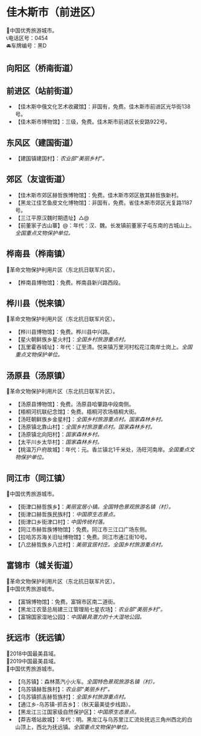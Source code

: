 # 佳木斯市（前进区）  
🏅中国优秀旅游城市。   
📞电话区号：0454  
🚘车牌编号：黑D  

## 向阳区（桥南街道）  

## 前进区（站前街道）  
* 【佳木斯中俄文化艺术收藏馆】：非国有，免费。佳木斯市前进区光华街138号。   
* 【佳木斯市博物馆】：三级，免费。佳木斯市前进区长安路922号。   

## 东风区（建国街道）  
* 【建国镇建国村】：*农业部“美丽乡村”。*  

## 郊区（友谊街道）  
* 【佳木斯市郊区赫哲族博物馆】：免费。佳木斯市郊区敖其赫哲族新村。   
* 【黑龙江佳艺鱼皮文化博物馆】：非国有，免费。省佳木斯市郊区光复路1187号。   
* 【三江平原汉魏时期遗址】△@  
* 【前董家子古山寨】@：年代：汉、魏。长发镇前董家子屯东南的古城山上。*全国重点文物保护单位。*  
  
## 桦南县（桦南镇）  
🚩革命文物保护利用片区（东北抗日联军片区）。   
* 【桦南县博物馆】：免费。桦南县新兴路西段。   

## 桦川县（悦来镇）  
🚩革命文物保护利用片区（东北抗日联军片区）。   
* 【桦川县博物馆】：免费。桦川县中兴路。   
* 【星火朝鲜族乡星火村】：*全国乡村旅游重点村。*  
* 【瓦里霍吞城址】：年代：辽至清。悦来镇万里河村松花江南岸士岗上。*全国重点文物保护单位。*  
  
## 汤原县（汤原镇）  
🚩革命文物保护利用片区（东北抗日联军片区）。   
* 【汤原县博物馆】：免费。汤原县哈肇路中段南侧。   
* 【梧桐河抗联纪念馆】：免费。梧桐河农场梧桐大街。   
* 【汤旺朝鲜族乡金星村】：*全国乡村旅游重点村。国家森林乡村。*  
* 【汤原镇北靠山村】：*全国乡村旅游重点村。国家森林乡村。*  
* 【汤原镇北向阳村】：*国家森林乡村。*  
* 【太平川乡太华村】：*国家森林乡村。*  
* 【桃温万户府故城】：年代：元。香兰镇北1千米处，汤旺河南岸。*全国重点文物保护单位。*  

## 同江市（同江镇）  
🏅中国优秀旅游城市。   
* 【街津口赫哲族乡】：*美丽宜居小镇。全国特色景观旅游名镇（村）。*  
* 【街津口赫哲族民族村】：*中国原生态景点。*  
* 【街津口乡街津口村】：*中国传统村落。*  
* 【同江市赫哲族博物馆】：免费。同江市三江口广场东侧。   
* 【拉哈苏苏海关旧址博物馆】：免费。同江市通江街10号。   
* 【八岔赫哲族乡八岔村】：*美丽宜居村庄。全国乡村旅游重点村。*  

## 富锦市（城关街道）  
🚩革命文物保护利用片区（东北抗日联军片区）。   
🏅中国优秀旅游城市。   
* 【富锦博物馆】：免费。富锦市区南二道街。   
* 【黑龙江农垦总局建三江管理局七星农场】：*农业部“美丽乡村”。*  
* 【富锦国家湿地公园】：*中国最具潜力的十大湿地公园。*  

## 抚远市（抚远镇）  
🏅2018中国最美县域。   
🏅2019中国最美县域。   
🏅中国优秀旅游城市。   
* 【乌苏镇】：森林蒸汽小火车。*全国特色景观旅游名镇（村）。*  
* 【乌苏镇赫哲族村】：*农业部“美丽乡村”。*  
* 【乌苏镇抓吉赫哲族村】：*全国乡村旅游重点村。*  
* 【通江乡-乌苏镇-抓吉乡】：（秋天最美徒步线路）。   
* 【黑龙江三江国家级自然保护区】：*中国原生态景点。*  
* 【莽吉塔站故城】：年代：明。黑龙江与乌苏里江汇流处抚远三角州西北的白山顶上，西北为抚远镇。*全国重点文物保护单位。*  